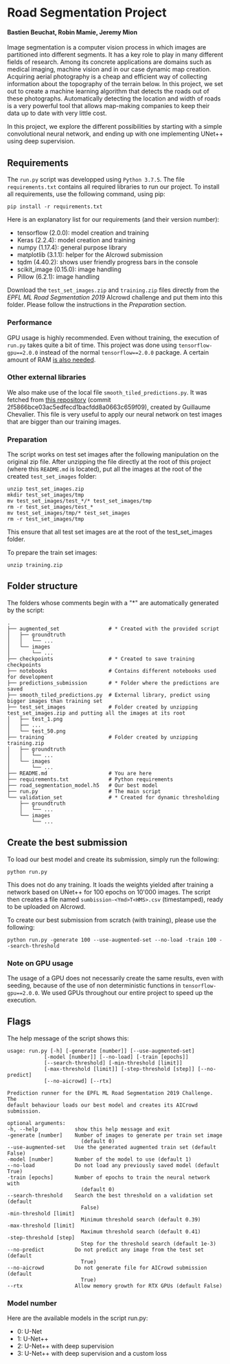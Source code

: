 # Road Segmentation Project
#### Bastien Beuchat, Robin Mamie, Jeremy Mion

Image segmentation is a computer vision process in which images are partitioned into different segments. It has a key role to play in many different fields of research. Among its concrete applications are domains such as medical imaging, machine vision and in our case dynamic map creation. Acquiring aerial photography is a cheap and efficient way of collecting information about the topography of the terrain below. In this project, we set out to create a machine learning algorithm that detects the roads out of these photographs. Automatically detecting the location and width of roads is a very powerful tool that allows map-making companies to keep their data up to date with very little cost.

In this project, we explore the different possibilities by starting with a simple convolutional neural network, and ending up with one implementing UNet++ using deep supervision.

## Requirements

The `run.py` script was developped using `Python 3.7.5`. The file `requirements.txt` contains all required libraries to run our project. To install all requirements, use the following command, using pip:

    pip install -r requirements.txt

Here is an explanatory list for our requirements (and their version number):

- tensorflow (2.0.0): model creation and training
- Keras (2.2.4): model creation and training
- numpy (1.17.4): general purpose library
- matplotlib (3.1.1): helper for the AIcrowd submission
- tqdm (4.40.2): shows user friendly progress bars in the console
- scikit_image (0.15.0): image handling
- Pillow (6.2.1): image handling

Download the `test_set_images.zip` and `training.zip` files directly from the *EPFL ML Road Segmentation 2019* AIcrowd challenge and put them into this folder. Please follow the instructions in the *Preparation* section.

### Performance

GPU usage is highly recommended. Even without training, the execution of `run.py` takes quite a bit of time. This project was done using `tensorflow-gpu==2.0.0` instead of the normal `tensorflow==2.0.0` package. A certain amount of RAM [is also needed](https://downloadmoreram.com/).

### Other external libraries

We also make use of the local file `smooth_tiled_predictions.py`. It was fetched from [this repository](https://github.com/Vooban/Smoothly-Blend-Image-Patches) (commit 2f5866bce03ac5edfecd1bacfdd8a0663c659f09), created by Guillaume Chevalier.
This file is very useful to apply our neural network on test images that are bigger than our training images.

### Preparation

The script works on test set images after the following manipulation on the original zip file. After unzipping the file directly at the root of this project (where this `README.md` is located), put all the images at the root of the created `test_set_images` folder:

    unzip test_set_images.zip
    mkdir test_set_images/tmp
    mv test_set_images/test_*/* test_set_images/tmp
    rm -r test_set_images/test_*
    mv test_set_images/tmp/* test_set_images
    rm -r test_set_images/tmp

This ensure that all test set images are at the root of the test_set_images folder.

To prepare the train set images:

    unzip training.zip

## Folder structure

The folders whose comments begin with a "*" are automatically generated by the script:

    .
    ├── augmented_set                # * Created with the provided script
    │   ├── groundtruth
    │   │   └── ...
    │   └── images
    │       └── ...
    ├── checkpoints                  # * Created to save training checkpoints
    ├── notebooks                    # Contains different notebooks used for development
    ├── predictions_submission       # * Folder where the predictions are saved
    ├── smooth_tiled_predictions.py  # External library, predict using bigger images than training set
    ├── test_set_images              # Folder created by unzipping test_set_images.zip and putting all the images at its root
    │   ├── test_1.png
    │   ├── ...
    │   └── test_50.png
    ├── training                     # Folder created by unzipping training.zip
    │   ├── groundtruth
    │   │   └── ...
    │   └── images
    │       └── ...
    ├── README.md                    # You are here
    ├── requirements.txt             # Python requirements
    ├── road_segmentation_model.h5   # Our best model
    ├── run.py                       # The main script
    └── validation_set               # * Created for dynamic thresholding
        ├── groundtruth
        │   └── ...
        └── images
            └── ...

## Create the best submission

To load our best model and create its submission, simply run the following:

    python run.py

This does not do any training. It loads the weights yielded after training a network based on UNet++ for 100 epochs on 10'000 images. The script then creates a file named `sumbission-<Ymd>T<HMS>.csv` (timestamped), ready to be uploaded on AIcrowd.

To create our best submission from scratch (with training), please use the following:

    python run.py -generate 100 --use-augmented-set --no-load -train 100 --search-threshold

### Note on GPU usage

The usage of a GPU does not necessarily create the same results, even with seeding, because of the use of non deterministic functions in `tensorflow-gpu==2.0.0`. We used GPUs throughout our entire project to speed up the execution.

## Flags

The help message of the script shows this:

    usage: run.py [-h] [-generate [number]] [--use-augmented-set]
                [-model [number]] [--no-load] [-train [epochs]]
                [--search-threshold] [-min-threshold [limit]]
                [-max-threshold [limit]] [-step-threshold [step]] [--no-predict]
                [--no-aicrowd] [--rtx]

    Prediction runner for the EPFL ML Road Segmentation 2019 Challenge. The
    default behaviour loads our best model and creates its AICrowd submission.

    optional arguments:
    -h, --help            show this help message and exit
    -generate [number]    Number of images to generate per train set image
                            (default 0)
    --use-augmented-set   Use the generated augmented train set (default False)
    -model [number]       Number of the model to use (default 1)
    --no-load             Do not load any previously saved model (default True)
    -train [epochs]       Number of epochs to train the neural network with
                            (default 0)
    --search-threshold    Search the best threshold on a validation set (default
                            False)
    -min-threshold [limit]
                            Minimum threshold search (default 0.39)
    -max-threshold [limit]
                            Maximum threshold search (default 0.41)
    -step-threshold [step]
                            Step for the threshold search (default 1e-3)
    --no-predict          Do not predict any image from the test set (default
                            True)
    --no-aicrowd          Do not generate file for AICrowd submission (default
                            True)
    --rtx                 Allow memory growth for RTX GPUs (default False)


### Model number

Here are the available models in the script run.py:

- 0: U-Net
- 1: U-Net++
- 2: U-Net++ with deep supervision
- 3: U-Net++ with deep supervision and a custom loss
